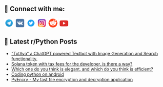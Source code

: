 ## 🔎 Connect with me:
[<img src="https://github.com/bullbesh/bullbesh/blob/main/images/Telegram.png" width="32" height="32" />](https://t.me/bullbesh)
[<img src="https://github.com/bullbesh/bullbesh/blob/main/images/VK.png" width="32" height="32" />](https://vk.com/bullbesh)
[<img src="https://github.com/bullbesh/bullbesh/blob/main/images/Twitter.png" width="32" height="32" />](https://twitter.com/bullbesh1)
[<img src="https://github.com/bullbesh/bullbesh/blob/main/images/Instagram.png" width="32" height="32" />](https://www.instagram.com/bullbesh)
[<img src="https://github.com/bullbesh/bullbesh/blob/main/images/Reddit.png" width="32" height="32" />](https://www.reddit.com/user/bullbesh)
[<img src="https://github.com/bullbesh/bullbesh/blob/main/images/YouTube.png" width="32" height="32" />](https://www.youtube.com/channel/UCtfjRs6uzgq5mfm8S06WTcg)

## 📕 Latest r/Python Posts
<!-- BLOG-POST-LIST:START -->
- [“TxtAva” a ChatGPT powered Textbot with Image Generation and Search functionality.](https://www.reddit.com/r/Python/comments/116ku01/txtava_a_chatgpt_powered_textbot_with_image/)
- [Solana token with tax fees for the developer, is there a way?](https://www.reddit.com/r/Python/comments/116knf6/solana_token_with_tax_fees_for_the_developer_is/)
- [Which one do you think is elegant, and which do you think is efficient?](https://www.reddit.com/r/Python/comments/116ie6m/which_one_do_you_think_is_elegant_and_which_do/)
- [Coding python on android](https://www.reddit.com/r/Python/comments/116ichq/coding_python_on_android/)
- [PyEncry - My fast file encryption and decryption application](https://www.reddit.com/r/Python/comments/116gedd/pyencry_my_fast_file_encryption_and_decryption/)
<!-- BLOG-POST-LIST:END -->
